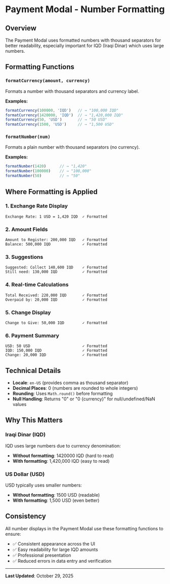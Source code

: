 # Payment Modal - Number Formatting

## Overview
The Payment Modal uses formatted numbers with thousand separators for better readability, especially important for IQD (Iraqi Dinar) which uses large numbers.

## Formatting Functions

### `formatCurrency(amount, currency)`
Formats a number with thousand separators and currency label.

**Examples:**
```javascript
formatCurrency(100000, 'IQD')   // → "100,000 IQD"
formatCurrency(1420000, 'IQD')  // → "1,420,000 IQD"
formatCurrency(50, 'USD')       // → "50 USD"
formatCurrency(1500, 'USD')     // → "1,500 USD"
```

### `formatNumber(num)`
Formats a plain number with thousand separators (no currency).

**Examples:**
```javascript
formatNumber(1420)      // → "1,420"
formatNumber(100000)    // → "100,000"
formatNumber(50)        // → "50"
```

## Where Formatting is Applied

### 1. Exchange Rate Display
```
Exchange Rate: 1 USD = 1,420 IQD  ✓ Formatted
```

### 2. Amount Fields
```
Amount to Register: 200,000 IQD   ✓ Formatted
Balance: 500,000 IQD              ✓ Formatted
```

### 3. Suggestions
```
Suggested: Collect 140,600 IQD    ✓ Formatted
Still need: 130,000 IQD           ✓ Formatted
```

### 4. Real-time Calculations
```
Total Received: 220,000 IQD       ✓ Formatted
Overpaid by: 20,000 IQD           ✓ Formatted
```

### 5. Change Display
```
Change to Give: 50,000 IQD        ✓ Formatted
```

### 6. Payment Summary
```
USD: 50 USD                       ✓ Formatted
IQD: 150,000 IQD                  ✓ Formatted
Change: 20,000 IQD                ✓ Formatted
```

## Technical Details

- **Locale**: `en-US` (provides comma as thousand separator)
- **Decimal Places**: 0 (numbers are rounded to whole integers)
- **Rounding**: Uses `Math.round()` before formatting
- **Null Handling**: Returns "0" or "0 {currency}" for null/undefined/NaN values

## Why This Matters

### Iraqi Dinar (IQD)
IQD uses large numbers due to currency denomination:
- **Without formatting**: 1420000 IQD (hard to read)
- **With formatting**: 1,420,000 IQD (easy to read)

### US Dollar (USD)
USD typically uses smaller numbers:
- **Without formatting**: 1500 USD (readable)
- **With formatting**: 1,500 USD (even better)

## Consistency

All number displays in the Payment Modal use these formatting functions to ensure:
- ✅ Consistent appearance across the UI
- ✅ Easy readability for large IQD amounts
- ✅ Professional presentation
- ✅ Reduced errors in data entry and verification

---

**Last Updated**: October 29, 2025
